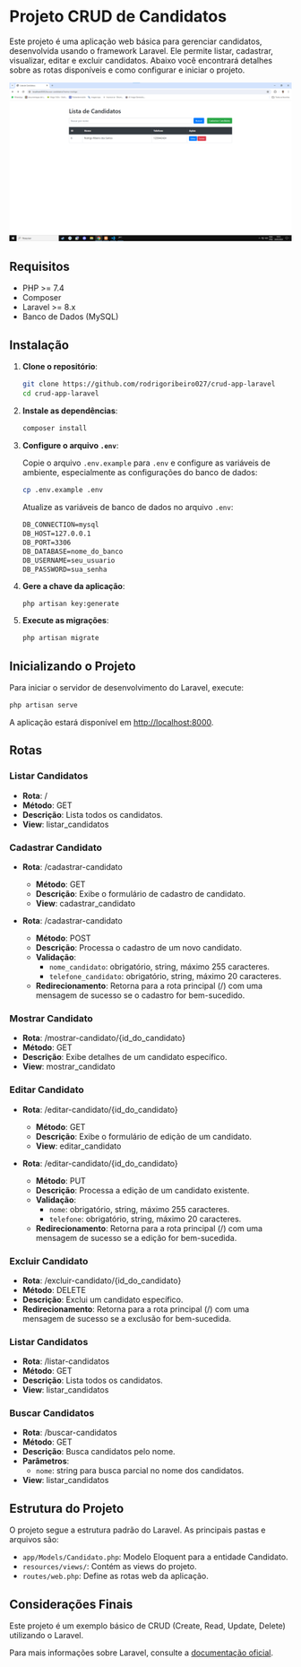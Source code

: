 # Projeto CRUD de Candidatos

Este projeto é uma aplicação web básica para gerenciar candidatos, desenvolvida usando o framework Laravel. Ele permite listar, cadastrar, visualizar, editar e excluir candidatos. Abaixo você encontrará detalhes sobre as rotas disponíveis e como configurar e iniciar o projeto.

![Homepage image](https://github.com/rodrigoribeiro027/crud-app-laravel/blob/main/resources/images/crud.png)

## Requisitos

- PHP >= 7.4
- Composer
- Laravel >= 8.x
- Banco de Dados (MySQL)

## Instalação

1. **Clone o repositório**:

    ```bash
    git clone https://github.com/rodrigoribeiro027/crud-app-laravel
    cd crud-app-laravel
    ```

2. **Instale as dependências**:

    ```bash
    composer install
    ```

3. **Configure o arquivo `.env`**:

    Copie o arquivo `.env.example` para `.env` e configure as variáveis de ambiente, especialmente as configurações do banco de dados:

    ```bash
    cp .env.example .env
    ```

    Atualize as variáveis de banco de dados no arquivo `.env`:

    ```plaintext
    DB_CONNECTION=mysql
    DB_HOST=127.0.0.1
    DB_PORT=3306
    DB_DATABASE=nome_do_banco
    DB_USERNAME=seu_usuario
    DB_PASSWORD=sua_senha
    ```

4. **Gere a chave da aplicação**:

    ```bash
    php artisan key:generate
    ```

5. **Execute as migrações**:

    ```bash
    php artisan migrate
    ```

## Inicializando o Projeto

Para iniciar o servidor de desenvolvimento do Laravel, execute:

```bash
php artisan serve
```


A aplicação estará disponível em [http://localhost:8000](http://localhost:8000).

## Rotas

### Listar Candidatos

- **Rota**: /
- **Método**: GET
- **Descrição**: Lista todos os candidatos.
- **View**: listar_candidatos

### Cadastrar Candidato

- **Rota**: /cadastrar-candidato
  - **Método**: GET
  - **Descrição**: Exibe o formulário de cadastro de candidato.
  - **View**: cadastrar_candidato
  
- **Rota**: /cadastrar-candidato
  - **Método**: POST
  - **Descrição**: Processa o cadastro de um novo candidato.
  - **Validação**:
    - `nome_candidato`: obrigatório, string, máximo 255 caracteres.
    - `telefone_candidato`: obrigatório, string, máximo 20 caracteres.
  - **Redirecionamento**: Retorna para a rota principal (/) com uma mensagem de sucesso se o cadastro for bem-sucedido.

### Mostrar Candidato

- **Rota**: /mostrar-candidato/{id_do_candidato}
- **Método**: GET
- **Descrição**: Exibe detalhes de um candidato específico.
- **View**: mostrar_candidato

### Editar Candidato

- **Rota**: /editar-candidato/{id_do_candidato}
  - **Método**: GET
  - **Descrição**: Exibe o formulário de edição de um candidato.
  - **View**: editar_candidato

- **Rota**: /editar-candidato/{id_do_candidato}
  - **Método**: PUT
  - **Descrição**: Processa a edição de um candidato existente.
  - **Validação**:
    - `nome`: obrigatório, string, máximo 255 caracteres.
    - `telefone`: obrigatório, string, máximo 20 caracteres.
  - **Redirecionamento**: Retorna para a rota principal (/) com uma mensagem de sucesso se a edição for bem-sucedida.

### Excluir Candidato

- **Rota**: /excluir-candidato/{id_do_candidato}
- **Método**: DELETE
- **Descrição**: Exclui um candidato específico.
- **Redirecionamento**: Retorna para a rota principal (/) com uma mensagem de sucesso se a exclusão for bem-sucedida.

### Listar Candidatos

- **Rota**: /listar-candidatos
- **Método**: GET
- **Descrição**: Lista todos os candidatos.
- **View**: listar_candidatos

### Buscar Candidatos

- **Rota**: /buscar-candidatos
- **Método**: GET
- **Descrição**: Busca candidatos pelo nome.
- **Parâmetros**:
  - `nome`: string para busca parcial no nome dos candidatos.
- **View**: listar_candidatos


## Estrutura do Projeto

O projeto segue a estrutura padrão do Laravel. As principais pastas e arquivos são:

- `app/Models/Candidato.php`: Modelo Eloquent para a entidade Candidato.
- `resources/views/`: Contém as views do projeto.
- `routes/web.php`: Define as rotas web da aplicação.

## Considerações Finais

Este projeto é um exemplo básico de CRUD (Create, Read, Update, Delete) utilizando o Laravel.

Para mais informações sobre Laravel, consulte a [documentação oficial](https://laravel.com/docs).
